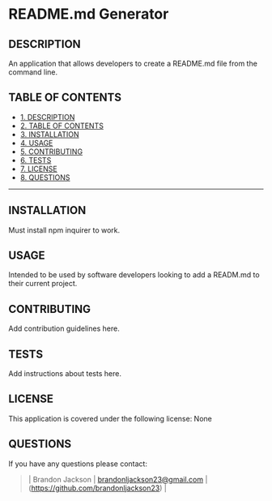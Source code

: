 # README.md Generator

## DESCRIPTION
An application that allows developers to create a README.md file from the command line.

## TABLE OF CONTENTS
* [1. DESCRIPTION](#DESCRIPTION)
* [2. TABLE OF CONTENTS](#TABLE-OF-CONTENTS)
* [3. INSTALLATION](#INSTALLATION)
* [4. USAGE](#USAGE)
* [5. CONTRIBUTING](#CONTRIBUTING)
* [6. TESTS](#TESTS)
* [7. LICENSE](#LICENSE)
* [8. QUESTIONS](#QUESTIONS)

---

## INSTALLATION
Must install npm inquirer to work.

## USAGE
Intended to be used by software developers looking to add a READM.md to their current project.

## CONTRIBUTING
Add contribution guidelines here.

## TESTS
Add instructions about tests here.

## LICENSE
This application is covered under the following license: None

## QUESTIONS
If you have any questions please contact:
> | Brandon Jackson | brandonljackson23@gmail.com | (https://github.com/brandonljackson23) |
